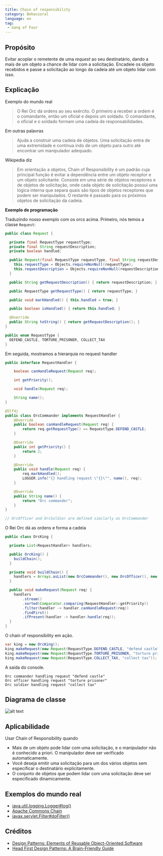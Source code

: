 ```yaml
---
title: Chain of responsibility
category: Behavioral
language: en
tag:
 - Gang of Four
---
```


## Propósito

Evitar acoplar o remetente de uma *request* ao seu destinatário, dando a mais de um objeto a chance de
lidar com a solicitação. Encadeie os objeto recebidos e passe a solicitação ao longo da cadeia até um objeto
lidar com isso.

## Explicação

Exemplo do mundo real

> O Rei Orc dá ordens ao seu exército. O primeiro a receber a ordem é o comandante, então
> um oficial e depois um soldado. O comandante, o oficial e o soldado formam uma cadeia de responsabilidades.


Em outras palavras

> Ajuda a construir uma cadeia de objetos. Uma solicitação entra de uma extremidade e continua indo de um objeto
> para outro até encontrar um manipulador adequado.

Wikipedia diz

> Em orientação a objetos, Chain of Responsibility é um padrão cuja principal função é evitar a dependência 
> entre um objeto receptor e um objeto solicitante. Consiste em uma série de objetos receptores e de objetos
> de solicitação, onde cada objeto de solicitação possui uma lógica interna que separa quais são tipos de 
> objetos receptores que podem ser manipulados. O restante é passado para os próximos objetos de solicitação da cadeia.

**Exemplo de programação**

Traduzindo nosso exemplo com os orcs acima. Primeiro, nós temos a classe `Request`:

```java
public class Request {

  private final RequestType requestType;
  private final String requestDescription;
  private boolean handled;

  public Request(final RequestType requestType, final String requestDescription) {
    this.requestType = Objects.requireNonNull(requestType);
    this.requestDescription = Objects.requireNonNull(requestDescription);
  }

  public String getRequestDescription() { return requestDescription; }

  public RequestType getRequestType() { return requestType; }

  public void markHandled() { this.handled = true; }

  public boolean isHandled() { return this.handled; }

  @Override
  public String toString() { return getRequestDescription(); }
}

public enum RequestType {
  DEFEND_CASTLE, TORTURE_PRISONER, COLLECT_TAX
}
```

Em seguida, mostramos a hierarquia no request handler

```java
public interface RequestHandler {

    boolean canHandleRequest(Request req);

    int getPriority();

    void handle(Request req);

    String name();
}

@Slf4j
public class OrcCommander implements RequestHandler {
    @Override
    public boolean canHandleRequest(Request req) {
        return req.getRequestType() == RequestType.DEFEND_CASTLE;
    }

    @Override
    public int getPriority() {
        return 2;
    }

    @Override
    public void handle(Request req) {
        req.markHandled();
        LOGGER.info("{} handling request \"{}\"", name(), req);
    }

    @Override
    public String name() {
        return "Orc commander";
    }
}

// OrcOfficer and OrcSoldier are defined similarly as OrcCommander

```

O Rei Orc dá as ordens e forma a cadeia

```java
public class OrcKing {

  private List<RequestHandler> handlers;

  public OrcKing() {
    buildChain();
  }

  private void buildChain() {
    handlers = Arrays.asList(new OrcCommander(), new OrcOfficer(), new OrcSoldier());
  }

  public void makeRequest(Request req) {
    handlers
        .stream()
        .sorted(Comparator.comparing(RequestHandler::getPriority))
        .filter(handler -> handler.canHandleRequest(req))
        .findFirst()
        .ifPresent(handler -> handler.handle(req));
  }
}
```

O chain of responsibility em ação.

```java
var king = new OrcKing();
king.makeRequest(new Request(RequestType.DEFEND_CASTLE, "defend castle"));
king.makeRequest(new Request(RequestType.TORTURE_PRISONER, "torture prisoner"));
king.makeRequest(new Request(RequestType.COLLECT_TAX, "collect tax"));
```

A saída do console.

```
Orc commander handling request "defend castle"
Orc officer handling request "torture prisoner"
Orc soldier handling request "collect tax"
```

## Diagrama de classe

![alt text](././etc/chain-of-responsibility.urm.png "Diagrama de classe Chain of Responsibility")

## Aplicabilidade

Usar Chain of Responsibility quando

* Mais de um objeto pode lidar com uma solicitação, e o manipulador não é conhecido a priori. O manipulador deve ser verificado automaticamente.
* Você deseja emitir uma solicitação para um dos vários objetos sem especificar o destinatário explicitamente.
* O conjunto de objetos que podem lidar com uma solicitação deve ser especificado dinamicamente.

## Exemplos do mundo real

* [java.util.logging.Logger#log()](http://docs.oracle.com/javase/8/docs/api/java/util/logging/Logger.html#log%28java.util.logging.Level,%20java.lang.String%29)
* [Apache Commons Chain](https://commons.apache.org/proper/commons-chain/index.html)
* [javax.servlet.Filter#doFilter()](http://docs.oracle.com/javaee/7/api/javax/servlet/Filter.html#doFilter-javax.servlet.ServletRequest-javax.servlet.ServletResponse-javax.servlet.FilterChain-)

## Créditos

* [Design Patterns: Elements of Reusable Object-Oriented Software](https://www.amazon.com/gp/product/0201633612/ref=as_li_tl?ie=UTF8&camp=1789&creative=9325&creativeASIN=0201633612&linkCode=as2&tag=javadesignpat-20&linkId=675d49790ce11db99d90bde47f1aeb59)
* [Head First Design Patterns: A Brain-Friendly Guide](https://www.amazon.com/gp/product/0596007124/ref=as_li_tl?ie=UTF8&camp=1789&creative=9325&creativeASIN=0596007124&linkCode=as2&tag=javadesignpat-20&linkId=6b8b6eea86021af6c8e3cd3fc382cb5b)
